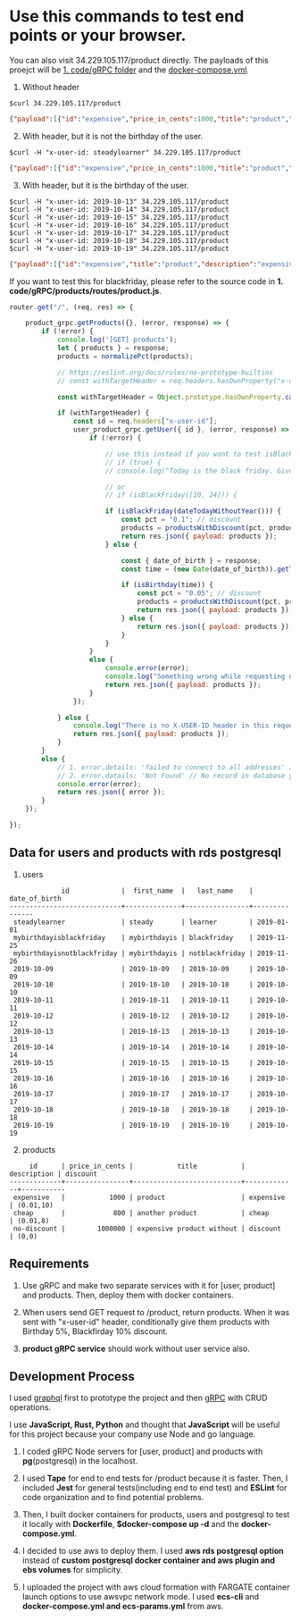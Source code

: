 # Use this commands to test end points or your browser.

You can also visit 34.229.105.117/product directly. The payloads of this proejct will be [1. code/gRPC folder](https://github.com/steadylearner/docker-examples/tree/master/1.%20code/gRPC) and the [docker-compose.yml](https://github.com/steadylearner/docker-examples/blob/master/3.%20docker-compose/gRPC/prod/aws/fargate/docker-compose.yml).

1. Without header

```console
$curl 34.229.105.117/product
```

```json
{"payload":[{"id":"expensive","price_in_cents":1000,"title":"product","description":"expensive","discount":{"pct":"0.01","value_in_cents":10}},{"id":"cheap","price_in_cents":800,"title":"another product","description":"cheap","discount":{"pct":"0.01","value_in_cents":8}},{"id":"no-discount","price_in_cents":1000000,"title":"expensive product without","description":"discount","discount":{"pct":"0","value_in_cents":0}}]}
```

2. With header, but it is not the birthday of the user.

```console
$curl -H "x-user-id: steadylearner" 34.229.105.117/product
```

```json
{"payload":[{"id":"expensive","price_in_cents":1000,"title":"product","description":"expensive","discount":{"pct":"0.01","value_in_cents":10}},{"id":"cheap","price_in_cents":800,"title":"another product","description":"cheap","discount":{"pct":"0.01","value_in_cents":8}},{"id":"no-discount","price_in_cents":1000000,"title":"expensive product without","description":"discount","discount":{"pct":"0","value_in_cents":0}}]}
```

3. With header, but it is the birthday of the user.

```console
$curl -H "x-user-id: 2019-10-13" 34.229.105.117/product
$curl -H "x-user-id: 2019-10-14" 34.229.105.117/product
$curl -H "x-user-id: 2019-10-15" 34.229.105.117/product
$curl -H "x-user-id: 2019-10-16" 34.229.105.117/product
$curl -H "x-user-id: 2019-10-17" 34.229.105.117/product
$curl -H "x-user-id: 2019-10-18" 34.229.105.117/product
$curl -H "x-user-id: 2019-10-19" 34.229.105.117/product
```

```json
{"payload":[{"id":"expensive","title":"product","description":"expensive","discount":{"pct":"0.05","value_in_cents":50},"price_in_cents":1000},{"id":"cheap","title":"another product","description":"cheap","discount":{"pct":"0.05","value_in_cents":40},"price_in_cents":800},{"id":"no-discount","title":"expensive product without","description":"discount","discount":{"pct":"0.05","value_in_cents":50000},"price_in_cents":1000000}]}
```

If you want to test this for blackfriday, please refer to the source code in **1. code/gRPC/products/routes/product.js**.

```js
router.get("/", (req, res) => {

	product_grpc.getProducts({}, (error, response) => {
		if (!error) {
			console.log('[GET] products');
			let { products } = response;
			products = normalizePct(products);

			// https://eslint.org/docs/rules/no-prototype-builtins
			// const withTargetHeader = req.headers.hasOwnProperty("x-user-id");

			const withTargetHeader = Object.prototype.hasOwnProperty.call(req.headers, "x-user-id");

			if (withTargetHeader) {
				const id = req.headers["x-user-id"];
				user_product_grpc.getUser({ id }, (error, response) => {
					if (!error) {

						// use this instead if you want to test isBlackFriday
						// if (true) {
						// console.log("Today is the black friday. Give 10% discount anyway.");

						// or
						// if (isBlackFriday([10, 24])) {

						if (isBlackFriday(dateTodayWithoutYear())) {
							const pct = "0.1"; // discount
							products = productsWithDiscount(pct, products);
							return res.json({ payload: products });
						} else {

							const { date_of_birth } = response;
							const time = (new Date(date_of_birth)).getTime();

							if (isBirthday(time)) {
								const pct = "0.05"; // discount
								products = productsWithDiscount(pct, products);
								return res.json({ payload: products });
							} else {
								return res.json({ payload: products });
							}
						}
					}
					else {
						console.error(error);
						console.log("Something wrong while requesting user data.");
						return res.json({ payload: products });
					}
				});

			} else {
				console.log("There is no X-USER-ID header in this request.");
				return res.json({ payload: products });
			}
		}
		else {
			// 1. error.details: 'failed to connect to all addresses' // server fail
			// 2. error.datails: 'Not Found' // No record in database yet
			console.error(error);
			return res.json({ error });
		}
	});

});
``` 

## Data for users and products with rds postgresql

1. users

```console
             id             |  first_name  |   last_name    | date_of_birth 
----------------------------+--------------+----------------+---------------
 steadylearner              | steady       | learner        | 2019-01-01
 mybirthdayisblackfriday    | mybirthdayis | blackfriday    | 2019-11-25
 mybirthdayisnotblackfriday | mybirthdayis | notblackfriday | 2019-11-26
 2019-10-09                 | 2019-10-09   | 2019-10-09     | 2019-10-09
 2019-10-10                 | 2019-10-10   | 2019-10-10     | 2019-10-10
 2019-10-11                 | 2019-10-11   | 2019-10-11     | 2019-10-11
 2019-10-12                 | 2019-10-12   | 2019-10-12     | 2019-10-12
 2019-10-13                 | 2019-10-13   | 2019-10-13     | 2019-10-13
 2019-10-14                 | 2019-10-14   | 2019-10-14     | 2019-10-14
 2019-10-15                 | 2019-10-15   | 2019-10-15     | 2019-10-15
 2019-10-16                 | 2019-10-16   | 2019-10-16     | 2019-10-16
 2019-10-17                 | 2019-10-17   | 2019-10-17     | 2019-10-17
 2019-10-18                 | 2019-10-18   | 2019-10-18     | 2019-10-18
 2019-10-19                 | 2019-10-19   | 2019-10-19     | 2019-10-19
```

2. products

```console
     id      | price_in_cents |           title           | description | discount
-------------+----------------+---------------------------+-------------+-----------
 expensive   |           1000 | product                   | expensive   | (0.01,10)
 cheap       |            800 | another product           | cheap       | (0.01,8)
 no-discount |        1000000 | expensive product without | discount    | (0,0)
```

## Requirements

1. Use gRPC and make two separate services with it for [user, product] and products. Then, deploy them with docker containers.

2. When users send GET request to /product, return products. When it was sent with "x-user-id" header, conditionally give them products with Birthday 5%, Blackfirday 10% discount.

3. **product gRPC service** should work without user service also.

## Development Process

I used [graphql](https://github.com/steadylearner/Graphql-Express-Postgresql) first to prototype the project and then [gRPC](https://github.com/steadylearner/gRPC-Express-Postgresql) with CRUD operations.

I use **JavaScript, Rust, Python** and thought that **JavaScript** will be useful for this project because your company use Node and go language.

1. I coded gRPC Node servers for [user, product] and products with **pg**(postgresql) in the localhost.

2. I used **Tape** for end to end tests for /product because it is faster. Then, I included **Jest** for general tests(including end to end test) and **ESLint** for code organization and to find potential problems.

3. Then, I built docker containers for products, users and postgresql to test it locally with **Dockerfile**, **$docker-compose up -d** and the **docker-compose.yml**.

4. I decided to use aws to deploy them. I used **aws rds postgresql option** instead of **custom postgresql docker container and aws plugin and ebs volumes** for simplicity.

5. I uploaded the project with aws cloud formation with FARGATE container launch options to use awsvpc network mode. I used **ecs-cli** and **docker-compose.yml and ecs-params.yml** from aws.

